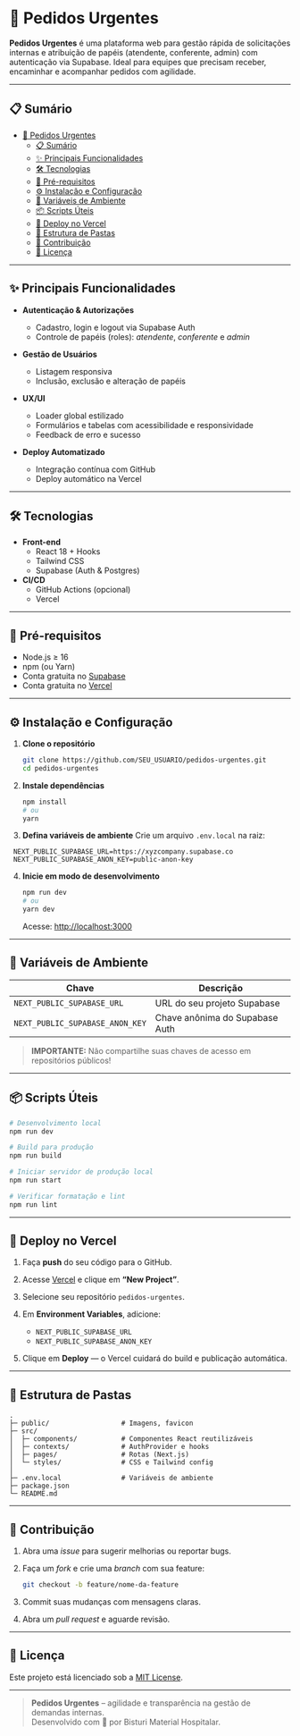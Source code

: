 # 🚀 Pedidos Urgentes

**Pedidos Urgentes** é uma plataforma web para gestão rápida de solicitações internas e atribuição de papéis (atendente, conferente, admin) com autenticação via Supabase. Ideal para equipes que precisam receber, encaminhar e acompanhar pedidos com agilidade.

---

## 📋 Sumário

- [🚀 Pedidos Urgentes](#-pedidos-urgentes)
  - [📋 Sumário](#-sumário)
  - [✨ Principais Funcionalidades](#-principais-funcionalidades)
  - [🛠 Tecnologias](#-tecnologias)
  - [🔧 Pré-requisitos](#-pré-requisitos)
  - [⚙️ Instalação e Configuração](#️-instalação-e-configuração)
  - [🔐 Variáveis de Ambiente](#-variáveis-de-ambiente)
  - [📦 Scripts Úteis](#-scripts-úteis)
  - [🚀 Deploy no Vercel](#-deploy-no-vercel)
  - [📁 Estrutura de Pastas](#-estrutura-de-pastas)
  - [🤝 Contribuição](#-contribuição)
  - [📄 Licença](#-licença)

---

## ✨ Principais Funcionalidades

- **Autenticação & Autorizações**  
  - Cadastro, login e logout via Supabase Auth  
  - Controle de papéis (roles): _atendente_, _conferente_ e _admin_

- **Gestão de Usuários**  
  - Listagem responsiva  
  - Inclusão, exclusão e alteração de papéis

- **UX/UI**  
  - Loader global estilizado  
  - Formulários e tabelas com acessibilidade e responsividade  
  - Feedback de erro e sucesso  

- **Deploy Automatizado**  
  - Integração contínua com GitHub  
  - Deploy automático na Vercel  

---

## 🛠 Tecnologias

- **Front-end**  
  - React 18 + Hooks  
  - Tailwind CSS  
  - Supabase (Auth & Postgres)  
- **CI/CD**  
  - GitHub Actions (opcional)  
  - Vercel  

---

## 🔧 Pré-requisitos

- Node.js ≥ 16  
- npm (ou Yarn)  
- Conta gratuita no [Supabase](https://supabase.com)  
- Conta gratuita no [Vercel](https://vercel.com)  

---

## ⚙️ Instalação e Configuração

1. **Clone o repositório**  

   ```bash
   git clone https://github.com/SEU_USUARIO/pedidos-urgentes.git
   cd pedidos-urgentes
   ```

2. **Instale dependências**

   ```bash
   npm install
   # ou
   yarn
   ```

3. **Defina variáveis de ambiente**
   Crie um arquivo `.env.local` na raiz:

  ```
   NEXT_PUBLIC_SUPABASE_URL=https://xyzcompany.supabase.co
   NEXT_PUBLIC_SUPABASE_ANON_KEY=public-anon-key
  ```

4. **Inicie em modo de desenvolvimento**

   ```bash
   npm run dev
   # ou
   yarn dev
   ```

   Acesse: [http://localhost:3000](http://localhost:3000)

---

## 🔐 Variáveis de Ambiente

| Chave                           | Descrição                      |
| ------------------------------- | ------------------------------ |
| `NEXT_PUBLIC_SUPABASE_URL`      | URL do seu projeto Supabase    |
| `NEXT_PUBLIC_SUPABASE_ANON_KEY` | Chave anônima do Supabase Auth |

> **IMPORTANTE:** Não compartilhe suas chaves de acesso em repositórios públicos!

---

## 📦 Scripts Úteis

```bash
# Desenvolvimento local
npm run dev

# Build para produção
npm run build

# Iniciar servidor de produção local
npm run start

# Verificar formatação e lint
npm run lint
```

---

## 🚀 Deploy no Vercel

1. Faça **push** do seu código para o GitHub.
2. Acesse [Vercel](https://vercel.com/dashboard) e clique em **“New Project”**.
3. Selecione seu repositório `pedidos-urgentes`.
4. Em **Environment Variables**, adicione:

   * `NEXT_PUBLIC_SUPABASE_URL`
   * `NEXT_PUBLIC_SUPABASE_ANON_KEY`
5. Clique em **Deploy** — o Vercel cuidará do build e publicação automática.

---

## 📁 Estrutura de Pastas

```
.
├─ public/                  # Imagens, favicon
├─ src/
│  ├─ components/           # Componentes React reutilizáveis
│  ├─ contexts/             # AuthProvider e hooks
│  ├─ pages/                # Rotas (Next.js)
│  └─ styles/               # CSS e Tailwind config
│
├─ .env.local               # Variáveis de ambiente
├─ package.json
└─ README.md
```

---

## 🤝 Contribuição

1. Abra uma *issue* para sugerir melhorias ou reportar bugs.
2. Faça um *fork* e crie uma *branch* com sua feature:

   ```bash
   git checkout -b feature/nome-da-feature
   ```
3. Commit suas mudanças com mensagens claras.
4. Abra um *pull request* e aguarde revisão.

---

## 📄 Licença

Este projeto está licenciado sob a [MIT License](LICENSE).

---

> **Pedidos Urgentes** – agilidade e transparência na gestão de demandas internas. <br/>
> Desenvolvido com 💚 por Bisturi Material Hospitalar.
